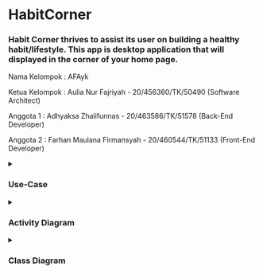 # HabitCorner
<p><h3>Habit Corner thrives to assist its user on building a healthy habit/lifestyle. This app is desktop application that will displayed in the corner of your home page. </h3></p>

<p>Nama Kelompok : AFAyk</p>
<p>Ketua Kelompok :  Aulia Nur Fajriyah - 20/456360/TK/50490  (Software Architect)</p>
<p>Anggota 1 : Adhyaksa Zhalifunnas - 20/463586/TK/51578 (Back-End Developer)</p>
<p>Anggota 2 : Farhan Maulana Firmansyah - 20/460544/TK/51133 (Front-End Developer)</p>

<details>
  <summary><h3>Use-Case</h3></summary>

  ![](UML/HabitCorner-Use_case.png)

</details>
<details>
  <summary><h3>Activity Diagram</h3></summary>

  ![](UML/HabitCorner-Activity_Identity.png)

  ![](UML/HabitCorner-Activity_Create_Target.png)

  ![](UML/HabitCorner-Activity_Settings.png)

  ![](UML/HabitCorner-Activity_Checklist.png)
  
</details>
<details>
  <summary><h3>Class Diagram</h3></summary>
  
  ![](UML/HabitCorner-Class_case.png)

</details>




